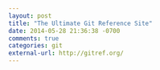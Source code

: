 ```yaml
---
layout: post
title: "The Ultimate Git Reference Site"
date: 2014-05-28 21:36:38 -0700
comments: true
categories: git
external-url: http://gitref.org/
---
```

